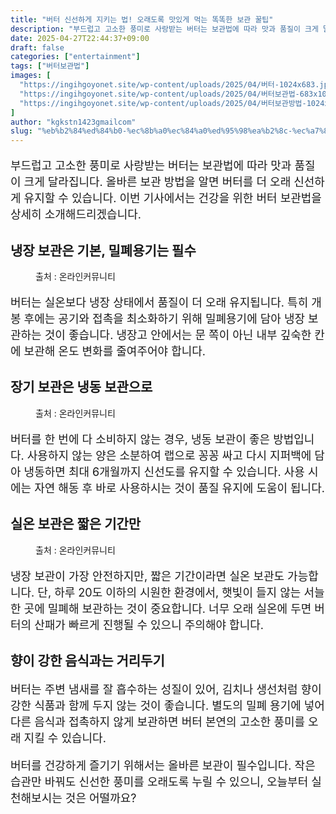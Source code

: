 ```yaml
---
title: "버터 신선하게 지키는 법! 오래도록 맛있게 먹는 똑똑한 보관 꿀팁"
description: "부드럽고 고소한 풍미로 사랑받는 버터는 보관법에 따라 맛과 품질이 크게 달라집니다. 올바른 보관 방법을 알면 버터를 더 오래 신선하게 유지할 수 있습니다. 이번 기사에서는 건강을 위한 버터 보관법을 상세히 소개해드리겠습니다."
date: 2025-04-27T22:44:37+09:00
draft: false
categories: ["entertainment"]
tags: ["버터보관법"]
images: [
  "https://ingihgoyonet.site/wp-content/uploads/2025/04/버터-1024x683.jpg"
  "https://ingihgoyonet.site/wp-content/uploads/2025/04/버터보관법-683x1024.jpg"
  "https://ingihgoyonet.site/wp-content/uploads/2025/04/버터보관방법-1024x693.jpg"
]
author: "kgkstn1423gmailcom"
slug: "%eb%b2%84%ed%84%b0-%ec%8b%a0%ec%84%a0%ed%95%98%ea%b2%8c-%ec%a7%80%ed%82%a4%eb%8a%94-%eb%b2%95-%ec%98%a4%eb%9e%98%eb%8f%84%eb%a1%9d-%eb%a7%9b%ec%9e%88%ea%b2%8c-%eb%a8%b9%eb%8a%94-%eb%98%91%eb%98%91"
---
```


<p style="font-size:18px">부드럽고 고소한 풍미로 사랑받는 버터는 보관법에 따라 맛과 품질이 크게 달라집니다. 올바른 보관 방법을 알면 버터를 더 오래 신선하게 유지할 수 있습니다. 이번 기사에서는 건강을 위한 버터 보관법을 상세히 소개해드리겠습니다.</p> <h2 >냉장 보관은 기본, 밀폐용기는 필수</h2> <figure ><img src="https://ingihgoyonet.site/wp-content/uploads/2025/04/버터-1024x683.jpg" alt="" style="aspect-ratio:16/9;object-fit:cover"/><figcaption >출처 : 온라인커뮤니티</figcaption></figure> <p style="font-size:18px">버터는 실온보다 냉장 상태에서 품질이 더 오래 유지됩니다. 특히 개봉 후에는 공기와 접촉을 최소화하기 위해 밀폐용기에 담아 냉장 보관하는 것이 좋습니다. 냉장고 안에서는 문 쪽이 아닌 내부 깊숙한 칸에 보관해 온도 변화를 줄여주어야 합니다.</p> <h2 >장기 보관은 냉동 보관으로</h2> <figure ><img src="https://ingihgoyonet.site/wp-content/uploads/2025/04/버터보관법-683x1024.jpg" alt="" style="aspect-ratio:16/9;object-fit:cover"/><figcaption >출처 : 온라인커뮤니티</figcaption></figure> <p style="font-size:18px">버터를 한 번에 다 소비하지 않는 경우, 냉동 보관이 좋은 방법입니다. 사용하지 않는 양은 소분하여 랩으로 꽁꽁 싸고 다시 지퍼백에 담아 냉동하면 최대 6개월까지 신선도를 유지할 수 있습니다. 사용 시에는 자연 해동 후 바로 사용하시는 것이 품질 유지에 도움이 됩니다.</p> <h2 >실온 보관은 짧은 기간만</h2> <figure ><img src="https://ingihgoyonet.site/wp-content/uploads/2025/04/버터보관방법-1024x693.jpg" alt="" style="aspect-ratio:16/9;object-fit:cover"/><figcaption >출처 : 온라인커뮤니티</figcaption></figure> <p style="font-size:18px">냉장 보관이 가장 안전하지만, 짧은 기간이라면 실온 보관도 가능합니다. 단, 하루 20도 이하의 시원한 환경에서, 햇빛이 들지 않는 서늘한 곳에 밀폐해 보관하는 것이 중요합니다. 너무 오래 실온에 두면 버터의 산패가 빠르게 진행될 수 있으니 주의해야 합니다.</p> <h2 >향이 강한 음식과는 거리두기</h2> <p style="font-size:18px">버터는 주변 냄새를 잘 흡수하는 성질이 있어, 김치나 생선처럼 향이 강한 식품과 함께 두지 않는 것이 좋습니다. 별도의 밀폐 용기에 넣어 다른 음식과 접촉하지 않게 보관하면 버터 본연의 고소한 풍미를 오래 지킬 수 있습니다.</p> <p style="font-size:18px">버터를 건강하게 즐기기 위해서는 올바른 보관이 필수입니다. 작은 습관만 바꿔도 신선한 풍미를 오래도록 누릴 수 있으니, 오늘부터 실천해보시는 것은 어떨까요?</p>